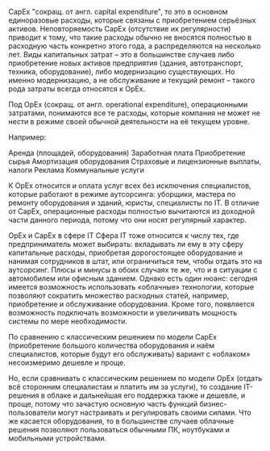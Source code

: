 CapEx "сокращ. от англ. capital expenditure", то это в основном единоразовые расходы, которые связаны с приобретением серьёзных активов. 
Неповторяемость CapEx (отсутствие их регулярности) приводит к тому, что такие расходы обычно не вносятся полностью в расходную часть конкретно этого года,
а распределяются на несколько лет.
Виды капитальных затрат – это в большинстве случаев либо приобретение новых активов предприятия (здания, автотранспорт, техника, оборудование), 
либо модернизацию существующих. Но именно модернизацию, а не обслуживание и текущий ремонт – такого рода затраты всегда относятся к OpEx.

Под OpEx (сокращ. от англ. operational expenditure), операционными затратами, понимаются все те расходы, которые компания не может не нести в режиме своей обычной деятельности на её текущем уровне.

Например:

Аренда (площадей, оборудования)
Заработная плата
Приобретение сырья
Амортизация оборудования
Страховые и лицензионные выплаты, налоги
Реклама
Коммунальные услуги

К OpEx относится и оплата услуг всех без исключения специалистов, которые работают в режиме аутсорсинга: уборщики, мастера по ремонту оборудования и зданий, юристы, специалисты по IT.
В отличие от CapEx, операционные расходы полностью вычитаются из доходной части данного периода, потому что они носят регулярный характер.


OpEx и CapEx в сфере IT
Сфера IT тоже относится к числу тех, где предприниматель может выбирать: 
вкладывать ли ему в эту сферу капитальные расходы, приобретая дорогостоящее оборудование и нанимая сотрудников в штат, или ограничиться тем, чтобы отдать это на аутсорсинг. 
Плюсы и минусы в обоих случаях те же, что и в ситуации с автомобилем или офисным зданием. 
Однако есть один нюанс: сегодня имеется возможность использовать «облачные» технологии, которые позволяют сократить множество расходных статей, например,
приобретение и обслуживание оборудования. Кроме того, появляется возможность подключать возможности и увеличивать мощность системы по мере необходимости.

По сравнению с классическим решением по модели CapEx (приобретение большого количества оборудования и наём специалистов, которые будут его обслуживать) вариант с «облаком» несоизмеримо дешевле и проще.

Но, если сравнивать с классическим решением по модели OpEx (отдать всё сторонним специалистам и платить им за услуги), 
то создание IT-решения в облаке и дальнейшая его поддержка также и дешевле, и проще, 
потому что зачастую основную часть функций бизнес-пользователи могут настраивать и регулировать своими силами. 
Что же касается оборудования, то в большинстве случаев облачные решения позволяют пользоваться обычными ПК, ноутбуками и мобильными устройствами.
